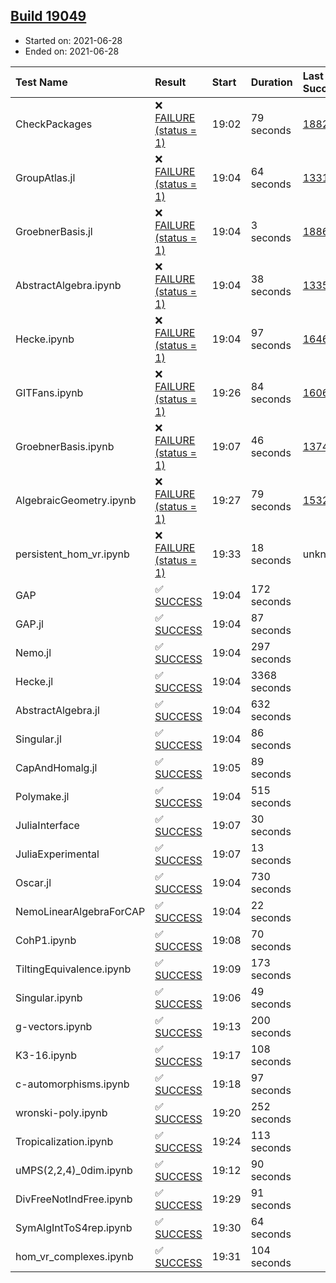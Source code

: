 ## [Build 19049](https://oscarci.mathematik.uni-kl.de/job/oscar/19049/)

* Started on: 2021-06-28
* Ended on: 2021-06-28

| Test Name    | Result | Start | Duration | Last Success | First Failure |
|:-------------|:-------|:------|:---------|:-------------|:--------------|
| CheckPackages | ❌ [FAILURE (status = 1)](https://oscarci.mathematik.uni-kl.de/job/oscar/19049/artifact/logs/build-19049/CheckPackages.log) | 19:02 | 79 seconds | [18822](https://oscarci.mathematik.uni-kl.de/job/oscar/18822/) | [18823](https://oscarci.mathematik.uni-kl.de/job/oscar/18823/) |
| GroupAtlas.jl | ❌ [FAILURE (status = 1)](https://oscarci.mathematik.uni-kl.de/job/oscar/19049/artifact/logs/build-19049/GroupAtlas.jl.log) | 19:04 | 64 seconds | [13311](https://oscarci.mathematik.uni-kl.de/job/oscar/13311/) | [13312](https://oscarci.mathematik.uni-kl.de/job/oscar/13312/) |
| GroebnerBasis.jl | ❌ [FAILURE (status = 1)](https://oscarci.mathematik.uni-kl.de/job/oscar/19049/artifact/logs/build-19049/GroebnerBasis.jl.log) | 19:04 | 3 seconds | [18864](https://oscarci.mathematik.uni-kl.de/job/oscar/18864/) | [18865](https://oscarci.mathematik.uni-kl.de/job/oscar/18865/) |
| AbstractAlgebra.ipynb | ❌ [FAILURE (status = 1)](https://oscarci.mathematik.uni-kl.de/job/oscar/19049/artifact/logs/build-19049/AbstractAlgebra.ipynb.log) | 19:04 | 38 seconds | [13355](https://oscarci.mathematik.uni-kl.de/job/oscar/13355/) | [13356](https://oscarci.mathematik.uni-kl.de/job/oscar/13356/) |
| Hecke.ipynb | ❌ [FAILURE (status = 1)](https://oscarci.mathematik.uni-kl.de/job/oscar/19049/artifact/logs/build-19049/Hecke.ipynb.log) | 19:04 | 97 seconds | [16463](https://oscarci.mathematik.uni-kl.de/job/oscar/16463/) | [16464](https://oscarci.mathematik.uni-kl.de/job/oscar/16464/) |
| GITFans.ipynb | ❌ [FAILURE (status = 1)](https://oscarci.mathematik.uni-kl.de/job/oscar/19049/artifact/logs/build-19049/GITFans.ipynb.log) | 19:26 | 84 seconds | [16068](https://oscarci.mathematik.uni-kl.de/job/oscar/16068/) | [16069](https://oscarci.mathematik.uni-kl.de/job/oscar/16069/) |
| GroebnerBasis.ipynb | ❌ [FAILURE (status = 1)](https://oscarci.mathematik.uni-kl.de/job/oscar/19049/artifact/logs/build-19049/GroebnerBasis.ipynb.log) | 19:07 | 46 seconds | [13748](https://oscarci.mathematik.uni-kl.de/job/oscar/13748/) | [13749](https://oscarci.mathematik.uni-kl.de/job/oscar/13749/) |
| AlgebraicGeometry.ipynb | ❌ [FAILURE (status = 1)](https://oscarci.mathematik.uni-kl.de/job/oscar/19049/artifact/logs/build-19049/AlgebraicGeometry.ipynb.log) | 19:27 | 79 seconds | [15322](https://oscarci.mathematik.uni-kl.de/job/oscar/15322/) | [15323](https://oscarci.mathematik.uni-kl.de/job/oscar/15323/) |
| persistent_hom_vr.ipynb | ❌ [FAILURE (status = 1)](https://oscarci.mathematik.uni-kl.de/job/oscar/19049/artifact/logs/build-19049/persistent_hom_vr.ipynb.log) | 19:33 | 18 seconds | unknown | unknown |
| GAP | ✅ [SUCCESS](https://oscarci.mathematik.uni-kl.de/job/oscar/19049/artifact/logs/build-19049/GAP.log) | 19:04 | 172 seconds |  |  |
| GAP.jl | ✅ [SUCCESS](https://oscarci.mathematik.uni-kl.de/job/oscar/19049/artifact/logs/build-19049/GAP.jl.log) | 19:04 | 87 seconds |  |  |
| Nemo.jl | ✅ [SUCCESS](https://oscarci.mathematik.uni-kl.de/job/oscar/19049/artifact/logs/build-19049/Nemo.jl.log) | 19:04 | 297 seconds |  |  |
| Hecke.jl | ✅ [SUCCESS](https://oscarci.mathematik.uni-kl.de/job/oscar/19049/artifact/logs/build-19049/Hecke.jl.log) | 19:04 | 3368 seconds |  |  |
| AbstractAlgebra.jl | ✅ [SUCCESS](https://oscarci.mathematik.uni-kl.de/job/oscar/19049/artifact/logs/build-19049/AbstractAlgebra.jl.log) | 19:04 | 632 seconds |  |  |
| Singular.jl | ✅ [SUCCESS](https://oscarci.mathematik.uni-kl.de/job/oscar/19049/artifact/logs/build-19049/Singular.jl.log) | 19:04 | 86 seconds |  |  |
| CapAndHomalg.jl | ✅ [SUCCESS](https://oscarci.mathematik.uni-kl.de/job/oscar/19049/artifact/logs/build-19049/CapAndHomalg.jl.log) | 19:05 | 89 seconds |  |  |
| Polymake.jl | ✅ [SUCCESS](https://oscarci.mathematik.uni-kl.de/job/oscar/19049/artifact/logs/build-19049/Polymake.jl.log) | 19:04 | 515 seconds |  |  |
| JuliaInterface | ✅ [SUCCESS](https://oscarci.mathematik.uni-kl.de/job/oscar/19049/artifact/logs/build-19049/JuliaInterface.log) | 19:07 | 30 seconds |  |  |
| JuliaExperimental | ✅ [SUCCESS](https://oscarci.mathematik.uni-kl.de/job/oscar/19049/artifact/logs/build-19049/JuliaExperimental.log) | 19:07 | 13 seconds |  |  |
| Oscar.jl | ✅ [SUCCESS](https://oscarci.mathematik.uni-kl.de/job/oscar/19049/artifact/logs/build-19049/Oscar.jl.log) | 19:04 | 730 seconds |  |  |
| NemoLinearAlgebraForCAP | ✅ [SUCCESS](https://oscarci.mathematik.uni-kl.de/job/oscar/19049/artifact/logs/build-19049/NemoLinearAlgebraForCAP.log) | 19:04 | 22 seconds |  |  |
| CohP1.ipynb | ✅ [SUCCESS](https://oscarci.mathematik.uni-kl.de/job/oscar/19049/artifact/logs/build-19049/CohP1.ipynb.log) | 19:08 | 70 seconds |  |  |
| TiltingEquivalence.ipynb | ✅ [SUCCESS](https://oscarci.mathematik.uni-kl.de/job/oscar/19049/artifact/logs/build-19049/TiltingEquivalence.ipynb.log) | 19:09 | 173 seconds |  |  |
| Singular.ipynb | ✅ [SUCCESS](https://oscarci.mathematik.uni-kl.de/job/oscar/19049/artifact/logs/build-19049/Singular.ipynb.log) | 19:06 | 49 seconds |  |  |
| g-vectors.ipynb | ✅ [SUCCESS](https://oscarci.mathematik.uni-kl.de/job/oscar/19049/artifact/logs/build-19049/g-vectors.ipynb.log) | 19:13 | 200 seconds |  |  |
| K3-16.ipynb | ✅ [SUCCESS](https://oscarci.mathematik.uni-kl.de/job/oscar/19049/artifact/logs/build-19049/K3-16.ipynb.log) | 19:17 | 108 seconds |  |  |
| c-automorphisms.ipynb | ✅ [SUCCESS](https://oscarci.mathematik.uni-kl.de/job/oscar/19049/artifact/logs/build-19049/c-automorphisms.ipynb.log) | 19:18 | 97 seconds |  |  |
| wronski-poly.ipynb | ✅ [SUCCESS](https://oscarci.mathematik.uni-kl.de/job/oscar/19049/artifact/logs/build-19049/wronski-poly.ipynb.log) | 19:20 | 252 seconds |  |  |
| Tropicalization.ipynb | ✅ [SUCCESS](https://oscarci.mathematik.uni-kl.de/job/oscar/19049/artifact/logs/build-19049/Tropicalization.ipynb.log) | 19:24 | 113 seconds |  |  |
| uMPS(2,2,4)_0dim.ipynb | ✅ [SUCCESS](https://oscarci.mathematik.uni-kl.de/job/oscar/19049/artifact/logs/build-19049/uMPS-2-2-4-_0dim.ipynb.log) | 19:12 | 90 seconds |  |  |
| DivFreeNotIndFree.ipynb | ✅ [SUCCESS](https://oscarci.mathematik.uni-kl.de/job/oscar/19049/artifact/logs/build-19049/DivFreeNotIndFree.ipynb.log) | 19:29 | 91 seconds |  |  |
| SymAlgIntToS4rep.ipynb | ✅ [SUCCESS](https://oscarci.mathematik.uni-kl.de/job/oscar/19049/artifact/logs/build-19049/SymAlgIntToS4rep.ipynb.log) | 19:30 | 64 seconds |  |  |
| hom_vr_complexes.ipynb | ✅ [SUCCESS](https://oscarci.mathematik.uni-kl.de/job/oscar/19049/artifact/logs/build-19049/hom_vr_complexes.ipynb.log) | 19:31 | 104 seconds |  |  |
